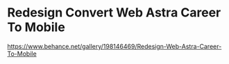 # Redesign Convert Web Astra Career To Mobile
https://www.behance.net/gallery/198146469/Redesign-Web-Astra-Career-To-Mobile
